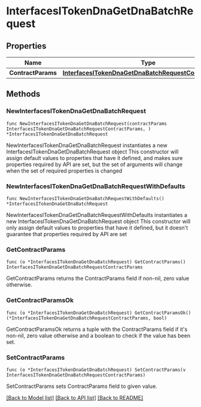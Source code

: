 # InterfacesITokenDnaGetDnaBatchRequest

## Properties

Name | Type | Description | Notes
------------ | ------------- | ------------- | -------------
**ContractParams** | [**InterfacesITokenDnaGetDnaBatchRequestContractParams**](InterfacesITokenDnaGetDnaBatchRequestContractParams.md) |  | 

## Methods

### NewInterfacesITokenDnaGetDnaBatchRequest

`func NewInterfacesITokenDnaGetDnaBatchRequest(contractParams InterfacesITokenDnaGetDnaBatchRequestContractParams, ) *InterfacesITokenDnaGetDnaBatchRequest`

NewInterfacesITokenDnaGetDnaBatchRequest instantiates a new InterfacesITokenDnaGetDnaBatchRequest object
This constructor will assign default values to properties that have it defined,
and makes sure properties required by API are set, but the set of arguments
will change when the set of required properties is changed

### NewInterfacesITokenDnaGetDnaBatchRequestWithDefaults

`func NewInterfacesITokenDnaGetDnaBatchRequestWithDefaults() *InterfacesITokenDnaGetDnaBatchRequest`

NewInterfacesITokenDnaGetDnaBatchRequestWithDefaults instantiates a new InterfacesITokenDnaGetDnaBatchRequest object
This constructor will only assign default values to properties that have it defined,
but it doesn't guarantee that properties required by API are set

### GetContractParams

`func (o *InterfacesITokenDnaGetDnaBatchRequest) GetContractParams() InterfacesITokenDnaGetDnaBatchRequestContractParams`

GetContractParams returns the ContractParams field if non-nil, zero value otherwise.

### GetContractParamsOk

`func (o *InterfacesITokenDnaGetDnaBatchRequest) GetContractParamsOk() (*InterfacesITokenDnaGetDnaBatchRequestContractParams, bool)`

GetContractParamsOk returns a tuple with the ContractParams field if it's non-nil, zero value otherwise
and a boolean to check if the value has been set.

### SetContractParams

`func (o *InterfacesITokenDnaGetDnaBatchRequest) SetContractParams(v InterfacesITokenDnaGetDnaBatchRequestContractParams)`

SetContractParams sets ContractParams field to given value.



[[Back to Model list]](../README.md#documentation-for-models) [[Back to API list]](../README.md#documentation-for-api-endpoints) [[Back to README]](../README.md)



